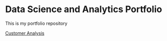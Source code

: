 # Data Science and Analytics Portfolio
This is my portfolio repository

[Customer Analysis](https://github.com/jon-herrick/portfolio/blob/main/Customers_D10.pdf)
